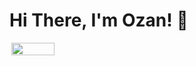 # Hi There, I'm Ozan!  👋

<div style="display: flex; justify-content: space-between;">
 
  <img align="right"  width="37%" src="https://github-readme-stats.vercel.app/api/top-langs/?username=Ozan-sert&layout=compact" />
</div>
